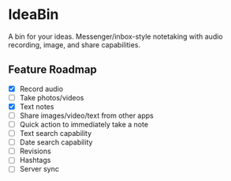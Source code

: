 # IdeaBin
A bin for your ideas. Messenger/inbox-style notetaking with audio recording, image, and share capabilities.

## Feature Roadmap
- [x] Record audio
- [ ] Take photos/videos
- [x] Text notes
- [ ] Share images/video/text from other apps
- [ ] Quick action to immediately take a note
- [ ] Text search capability
- [ ] Date search capability
- [ ] Revisions
- [ ] Hashtags
- [ ] Server sync
